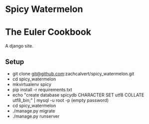 # Spicy Watermelon

# The Euler Cookbook

A django site.

## Setup

* git clone git@github.com:zachcalvert/spicy_watermelon.git
* cd spicy_watermelon
* mkvirtualenv spicy
* pip install -r requirements.txt
* echo "create database spicydb CHARACTER SET utf8 COLLATE utf8_bin;" | mysql -u root -p  (empty password)
* cd spicy_watermelon
* ./manage.py migrate
* ./manage.py runserver